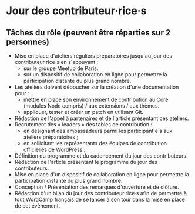# Jour des contributeur·rice·s

## Tâches du rôle (peuvent être réparties sur 2 personnes)

+ Mise en place d'ateliers réguliers préparatoires jusqu'au jour des contributeur·rice·s en s'appuyant :
	+ sur le groupe Meetup de Paris.
	+ sur un dispositif de collaboration en ligne pour permettre la participation distante du plus grand nombre.
+ Les ateliers doivent déboucher sur la création d'une documentation pour :
	+ mettre en place son environnement de contribution au Core (modules Node compris) / aux extensions / aux thèmes.
	+ appliquer, tester et créer un patch en utilisant Git.
+ Rédaction de l'appel à partenaires et de l'article présentant ces ateliers.
+ Recrutement des « leaders » des tables de contribution :
	+ en désignant des ambassadeurs parmi les participant·e·s aux ateliers préparatoires ;
	+ en sollicitant les représentants des équipes de contribution officielles de WordPress ;
+ Définition du programme et du cadencement du jour des contributeurs.
+ Rédaction de l'article présentant le programme du jour des contributeurs.
+ Mise en place d'un dispositif de collaboration en ligne pour permettre la participation distante du plus grand nombre.
+ Conception / Présentation des remarques d'ouverture et de clôture.
+ Rédaction d'un bilan du jour des contributeur·rice·s afin de permettre à tout WordCamp français de se lancer à son tour dans la mise en place de cet évènement.
